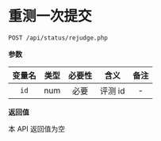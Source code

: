 # 重测一次提交

```bash
POST /api/status/rejudge.php
```

**参数**

| 变量名 | 类型 | 必要性 |  含义   | 备注 |
| :----: | :--: | :----: | :-----: | :--: |
|  `id`  | num  |  必要  | 评测 id |  -   |

**返回值**

本 API 返回值为空
